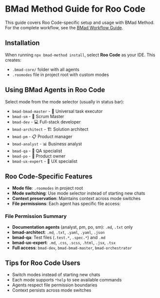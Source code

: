 # BMad Method Guide for Roo Code

This guide covers Roo Code-specific setup and usage with BMad Method. For the complete workflow, see the [BMad Workflow Guide](../bmad-workflow-guide.md).

## Installation

When running `npx bmad-method install`, select **Roo Code** as your IDE. This creates:

- `.bmad-core/` folder with all agents
- `.roomodes` file in project root with custom modes

## Using BMad Agents in Roo Code

Select mode from the mode selector (usually in status bar):

- `bmad-bmad-master` - 🧙 Universal task executor
- `bmad-sm` - 🏃 Scrum Master
- `bmad-dev` - 💻 Full-stack developer
- `bmad-architect` - 🏗️ Solution architect
- `bmad-pm` - 📋 Product manager
- `bmad-analyst` - 📊 Business analyst
- `bmad-qa` - 🧪 QA specialist
- `bmad-po` - 🎯 Product owner
- `bmad-ux-expert` - 🎨 UX specialist

## Roo Code-Specific Features

- **Mode file**: `.roomodes` in project root
- **Mode switching**: Use mode selector instead of starting new chats
- **Context preservation**: Maintains context across mode switches
- **File permissions**: Each agent has specific file access:

### File Permission Summary

- **Documentation agents** (analyst, pm, po, sm): `.md`, `.txt` only
- **bmad-architect**: `.md`, `.txt`, `.yaml`, `.yaml`, `.json`
- **bmad-qa**: Test files (`.test.*`, `.spec.*`) and `.md`
- **bmad-ux-expert**: `.md`, `.css`, `.scss`, `.html`, `.jsx`, `.tsx`
- **Full access**: `bmad-dev`, `bmad-bmad-master`, `bmad-orchestrator`

## Tips for Roo Code Users

- Switch modes instead of starting new chats
- Each mode supports `*help` to see available commands
- Agents respect file permission boundaries
- Context persists across mode switches
